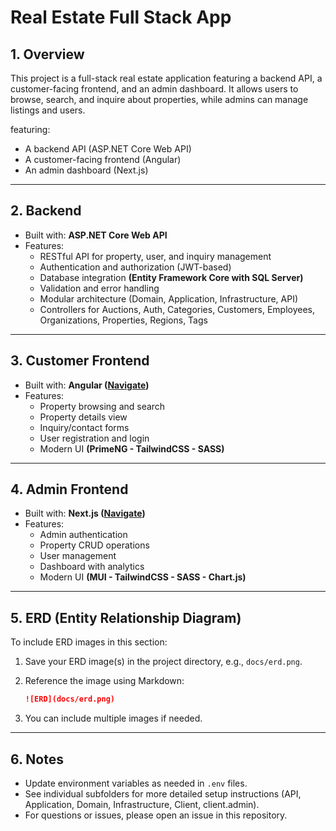 # Real Estate Full Stack App

## 1. Overview

This project is a full-stack real estate application featuring a backend API, a customer-facing frontend, and an admin dashboard. It allows users to browse, search, and inquire about properties, while admins can manage listings and users.

featuring:

- A backend API (ASP.NET Core Web API)
- A customer-facing frontend (Angular)
- An admin dashboard (Next.js)

---

## 2. Backend

- Built with: **ASP.NET Core Web API**
- Features:
  - RESTful API for property, user, and inquiry management
  - Authentication and authorization (JWT-based)
  - Database integration **(Entity Framework Core with SQL Server)**
  - Validation and error handling
  - Modular architecture (Domain, Application, Infrastructure, API)
  - Controllers for Auctions, Auth, Categories, Customers, Employees, Organizations, Properties, Regions, Tags

---

## 3. Customer Frontend

- Built with: **Angular ([Navigate](url))**
- Features:
  - Property browsing and search
  - Property details view
  - Inquiry/contact forms
  - User registration and login
  - Modern UI **(PrimeNG - TailwindCSS - SASS)**

---

## 4. Admin Frontend

- Built with: **Next.js ([Navigate](url))**
- Features:
  - Admin authentication
  - Property CRUD operations
  - User management
  - Dashboard with analytics
  - Modern UI **(MUI - TailwindCSS - SASS - Chart.js)**

---

## 5. ERD (Entity Relationship Diagram)

To include ERD images in this section:

1. Save your ERD image(s) in the project directory, e.g., `docs/erd.png`.
2. Reference the image using Markdown:

   ```markdown
   ![ERD](docs/erd.png)
   ```

3. You can include multiple images if needed.

---

## 6. Notes

- Update environment variables as needed in `.env` files.
- See individual subfolders for more detailed setup instructions (API, Application, Domain, Infrastructure, Client, client.admin).
- For questions or issues, please open an issue in this repository.
